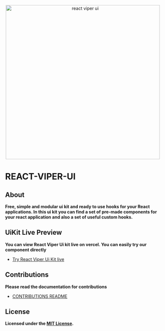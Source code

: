 <div align="center">
    <img src="https://res.cloudinary.com/dt74zb1rv/image/upload/v1726592384/OIG2_prev_ui_yvr9hc.png" title="react-viper-ui" alt="react viper ui" width="500" />
</div>

# REACT-VIPER-UI


## About
**Free, simple and modular ui kit and ready to use hooks for your React applications. In this ui kit you can find a set
of pre-made components for your react application and also a set of useful custom hooks.**

## UiKit Live Preview
**You can view React Viper Ui kit live on vercel. You can easily try our component directly**

* [Try React Viper Ui Kit live](https://react-viper-ui.vercel.app/)

## Contributions
**Please read the documentation for contributions**

* [CONTRIBUTIONS README](https://github.com/justoverclockl/react-viper-ui/blob/develop/CONTRIBUTING.md)

## License
**Licensed under the [MIT License](https://github.com/justoverclockl/react-viper-ui/blob/develop/LICENSE.md).**
